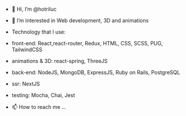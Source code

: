 - 👋 Hi, I’m @hotriluc
- 👀 I’m interested in Web development, 3D and animations

- Technology that I use: 
- front-end: React,react-router, Redux, HTML, CSS, SCSS, PUG, TailwindCSS
- animations & 3D: react-spring, ThreeJS
- back-end: NodeJS, MongoDB, ExpressJS, Ruby on Rails, PostgreSQL
- ssr: NextJS
- testing: Mocha, Chai, Jest
  
- 📫 How to reach me ...

<!---
hotriluc/hotriluc is a ✨ special ✨ repository because its `README.md` (this file) appears on your GitHub profile.
You can click the Preview link to take a look at your changes.
--->
